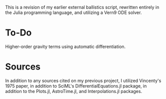 This is a revision of my earlier external ballistics script, rewritten entirely in the Julia programming language, and utilizing a Vern9 ODE solver.

# To-Do
Higher-order gravity terms using automatic differentiation.

# Sources
In addition to any sources cited on my previous project, I utilized Vincenty's 1975 paper, in addition to SciML's DifferentialEquations.jl package, in addition to the Plots.jl, AstroTime.jl, and Interpolations.jl packages.
